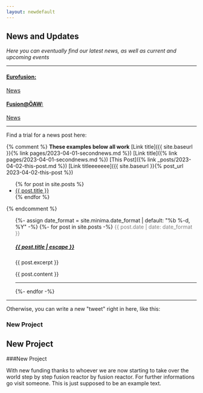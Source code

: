 ```yaml
---
layout: newdefault
---
```


## News and Updates

_Here you can eventually find our latest news, as well as current and upcoming events_

----

#### [Eurofusion:](https://euro-fusion.org/)
[News](https://euro-fusion.org/news/)

#### [Fusion@ÖAW:](https://www.oeaw.ac.at/en/fusionoeaw/fusionoaw)
[News](https://www.oeaw.ac.at/en/fusionoeaw/news/news)

----


Find a trial for a news post here:

{% comment %} **These examples below all work**
[Link title]({{ site.baseurl }}{% link pages/2023-04-01-secondnews.md %})
[Link title]({% link pages/2023-04-01-secondnews.md %})
[This Post]({% link _posts/2023-04-02-this-post.md %})
[Link titleeeeeee]({{ site.baseurl }}{% post_url 2023-04-02-this-post %})

<ul>
  {% for post in site.posts %}
    <li>
      <a href="{{ post.url }}">{{ post.title }}</a>
    </li>
  {% endfor %}
</ul>
{% endcomment %}


<ul class="post-list">
      {%- assign date_format = site.minima.date_format | default: "%b %-d, %Y" -%}
      {%- for post in site.posts -%}
      <!---<li>--->
        <span class="post-meta" style="color:gray">{{ post.date | date: date_format }}</span>
        <h5>
          <a class="post-link" style="color_black" href="{{ post.url | relative_url }}">
            {{ post.title | escape }}
          </a>
        </h5>
        <!---{%- if site.show_excerpts -%}--->
         {{ post.excerpt }}
        <!---{%- endif -%}--->
        <p>{{ post.content }}</p>
        <hr>
      {%- endfor -%}
 </ul>
 
 ----
 
 Otherwise, you can write a new "tweet" right in here, like this:
 
 ### New Project
 ## New Project
 ###New Project
 
 With new funding thanks to whoever we are now starting to take over the world step by step fusion reactor by fusion reactor.
 For further informations go visit someone.
 This is just supposed to be an example text.
